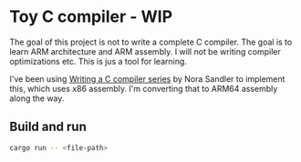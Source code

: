 # Toy C compiler - WIP

The goal of this project is not to write a complete C compiler. The goal is to learn ARM architecture and ARM assembly. I will not be writing compiler optimizations etc. This is jus a tool for learning.

I've been using [Writing a C compiler series](https://norasandler.com/2017/11/29/Write-a-Compiler.html) by Nora Sandler to implement this, which uses x86 assembly. I'm converting that to ARM64 assembly along the way.

## Build and run

```sh
cargo run -- <file-path>
```
